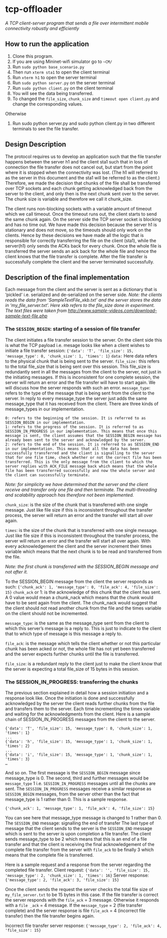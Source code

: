 # tcp-offloader
_A TCP client-server program that sends a file over intermittent mobile connectivity robustly and efficiently_

## How to run the application
1. Clone this program.
2. If you are using Mininet-wifi simulator go to `~CM/`
3. Run `sudo python base_scenario.py`
4. Then run `xterm sta1` to open the client terminal
5. Run `xterm h1` to open the server terminal
6. Run `sudo python server.py` on the server terminal
7. Run `sudo python client.py` on the client terminal
8. You will see the data being transferred.
9. To changed the `file_size`, `chunk_size` and `timeout open client.py` and change the corresponding values.

Otherwise
1. Run sudo python server.py and sudo python client.py in two different terminals to see the file transfer.

## Design Description
The protocol requires us to develop an application such that the file transfer happens between the server h1 and the client sta1 such that in loss of connection the file transfer does not cancel out, but start from the point where it is stopped when the connectivity was lost. (The h1 will referred to as the server in this document and the sta1 will be referred to as the client.)
Therefore, we made the decision that chunks of the file shall be transferred over TCP sockets and each chunk getting acknowledged back from the server to the client, and only then is the next chunk sent over to the server. The chunk size is variable and therefore we call it chunk_size. 

The client runs non-blocking sockets with a variable amount of timeout which we call timeout. Once the timeout runs out, the client starts to send the same chunk again. On the server side the TCP server socket is blocking and has no time out. We have made this decision because the server h1 is stationary and does not move, so the timeouts should only work on the clients. 
Hence by these decisions we have made all the logic that is responsible for correctly transferring the file on the client (sta1), while the server(h1) only sends the ACKs back for every chunk.
Once the whole file is transferred the server sends an ack back for the whole file and hence the client knows that the file transfer is complete. After the file transfer is successfully complete the client and the server terminated successfully.

## Description of the final implementation
Each message from the client and the server is sent as a dictionary that is ‘pickled’ i.e. serialized and de-serialized on the server side.
_Note: the clients reads the data from ‘SampleTextFile_xkb.txt’ and the server stores the data in ‘my_file_server.txt’.
Here xkb refers to the file_size done in experiment. The text files were taken from http://www.sample-videos.com/download-sample-text-file.php_

### The `SESSION_BEGIN`: starting of a session of file transfer
The client initiates a file transfer session to the server. On the client side this is what the TCP payload i.e. mesage looks like when a client wishes to initiate a file transfer session:
`{'data': 'T', 'file_size': 15, 'message_type': 0, 'chunk_size': 1, 'times': 1}`
`data:` Here data refers to the physical chunk that is being sent to the server.
`file_size:` this refers to the total file_size that is being sent over this session. This file_size is redundantly sent in all the messages from the client to the server, not just in the initiating messages. If this is inconsistent for one complete session, the server will return an error and the file transfer will have to start again. We will discuss how the server responds with such an error.
`message_type`: refers to the type of the message that is being sent from the client to the server. In reply to every message_type the server just adds the same message_type that it has received from the client. There are three kinds of message_types in our implementation.

    0: refers to the beginning of the session. It is referred to as SESSION_BEGIN in our implementation.
    1: refers to the progress of the session. It is referred to as SESSION_IN_PROGRESS in our implementation. This means that once this message is sent, the client assumes that the SESSION_BEGIN message has already been sent to the server and acknowledged by the server.
    2: refers to the end of the session. It is referred to as SESSION_END in our implementation. This means that all the data has been successfully transferred and the client is signalling to the server that for one file time, check whether or not the correct file has been transferred. This is the only message from the client to which the server replies with ACK_FILE message back which means that the whole file has been transferred successfully and now the whole server and the client can successfully terminate.
    
_Note: for simplicity we have determined that the server and the client receive and transfer only one file and then terminate. The multi-threading and scalability approach has therefore not been implemented._

`chunk_size`: is the size of the chunk that is transferred with one single message. Just like file size if this is inconsistent throughout the transfer process, the server will return an error and the transfer will start all over again.

`times`: is the size of the chunk that is transferred with one single message. Just like file size if this is inconsistent throughout the transfer process, the server will return an error and the transfer will start all over again. With every acknowledgement the client and the server increment their times variable which means that the next chunk is to be read and transferred from the file.

_Note: the first chunk is transferred with the SESSION_BEGIN message and not after it._

To the SESSION_BEGIN message from the client the server responds as such:
`{'chunk_ack': 1, 'message_type': 0, 'file_ack': 4, 'file_size': 15}`
`chunk_ack` or 1: is the acknowledge of this chunk that the client has sent. A 0 value would mean a chunk_nack which means that the chunk would have to be sent again from the client. The chunk_nack would suggest that the client should not read another chunk from the file and the times variable on the client should not be incremented.

`message_type`: is the same as the message_type sent from the client to which this server’s message is a reply to. This is just to indicate to the client that to which type of message is this message a reply to.

`file_ack`: is the message which tells the client whether or not this particular chunk has been acked or not, the whole file has not yet been transferred and the server expects further chunks until the file is transferred.

`file_size`: is a redundant reply to the client just to make the client know that the server is expecting a total file_size of 15 bytes in this session.

### The SESSION_IN_PROGRESS: transferring the chunks
The previous section explained in detail how a session initiation and a response look like. Once the initiation is done and successfully acknowledged by the server the client reads further chunks from the file and transfers them to the server. Each time incrementing the times variable and waiting for the acknowledgments from the client.
Here is a sample chain of SESSION_IN_PROGRESS messages from the client to the server.
```
{'data': 'T', 'file_size': 15, 'message_type': 0, 'chunk_size': 1, 'times': 1}
...
{'data': 'h', 'file_size': 15, 'message_type': 1, 'chunk_size': 1, 'times': 2}
...
{'data': 'i', 'file_size': 15, 'message_type': 1, 'chunk_size': 1, 'times': 3}
…
```
 
And so on. The first message is the `SESSION_BEGIN` message since message_type is 0. The second, third and further messages would be `message_type` 1 i.e. `SESSION_IN_PROGRESS` messages until all the chunks are sent. The `SESSION_IN_PROGRESS` messages receive a similar response as `SESSION_BEGIN` messages, from the server other than the fact that message_type is 1 rather than 0.
This is a sample response.
 
`{'chunk_ack': 1, 'message_type': 1, 'file_ack': 4, 'file_size': 15}`
 
You can see here that message_type message is changed to 1 rather than 0.
The `SESSION_END` message: signalling the end of transfer
The last type of message that the client sends to the server is the `SESSION_END` message which is sent to the server is upon completion a file transfer. The client sends message_type to be 2 which means that this is an end of a file transfer and that the client is receiving the final acknowledgement of the complete file transfer from the server with `file_ack` to be finally 3 which means that the complete file is transferred.

Here is a sample request and a response from the server regarding the completed file transfer.
Client request:  `{'data': '', 'file_size': 15, 'message_type': 2, 'chunk_size': 1, 'times': 16}`
Server response: `{'message_type': 2, 'file_ack': 3, 'file_size': 15}`
 
Once the client sends the request the server checks the total file size of `my_file_server.txt` to be 15 bytes in this case. If the file transfer is correct the server responds with the `file_ack` = 3 message. Otherwise it responds with a `file _ack` = 4 message. If the `message_type` = 2 (file transfer complete) and the server response is file `file_ack` = 4 (incorrect file transfer) then the file transfer begins again.
 
Incorrect file transfer server response: `{'message_type': 2, 'file_ack': 4, 'file_size': 15}`